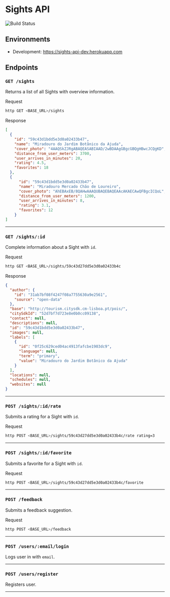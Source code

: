 # Sights API

![Build Status](https://travis-ci.com/Vnepomuceno/sights-api.svg?token=qYT5CezVQyhwycXS4dtu&branch=master)

## Environments

- Development: https://sights-api-dev.herokuapp.com

## Endpoints

### `GET /sights`

Returns a list of all Sights with overview information.

Request
```bash
http GET <BASE_URL>/sights
```

Response
```json
[
  {
    "id": "59c43d1bdd5e3d0a02433b47",
    "name": "Miradouro do Jardim Botânico da Ajuda",
    "cover_photo": "4AAQSkZJRgABAQEASABIAAD/2wBDAAgGBgcGBQgHBwcJCQgKD",
    "distance_from_user_meters": 3700,
    "user_arrives_in_minutes": 20,
    "rating": 4.5,
    "favorites": 18
  },
  {
      "id": "59c43d1bdd5e3d0a02433b47",
      "name": "Miradouro Mercado Chão de Loureiro",
      "cover_photo": "AhEBAxEB/8QAHwAAAQUBAQEBAQEAAcAKAECAwQFBgcICQoL",
      "distance_from_user_meters": 1200,
      "user_arrives_in_minutes": 8,
      "rating": 3.1,
      "favorites": 12
    }
]
```
---

### `GET /sights/:id`

Complete information about a Sight with `id`.

Request
```bash
http GET <BASE_URL>/sights/59c43d27dd5e3d0a02433b4c
```

Response
```json
{
  "author": {
    "id": "31ab7bf08f4247f08a7755630a9e2561",
    "source": "open-data"
  },
  "base": "http://tourism.citysdk.cm-lisboa.pt/pois/",
  "citySdkId": "52d7bf7d723e8e0b0cc09138",
  "contact": null,
  "descriptions": null,
  "id": "59c43d1bdd5e3d0a02433b47",
  "images": null,
  "labels": [
    {
      "id": "0f25c629ced04ac4913fafcbe1903dc9",
      "language": null,
      "term": "primary",
      "value": "Miradouro do Jardim Botânico da Ajuda"
    }
  ],
  "locations": null,
  "schedules": null,
  "websites": null
}
```
---

### `POST /sights/:id/rate`

Submits a rating for a Sight with `id`.

Request
```bash
http POST <BASE_URL>/sights/59c43d27dd5e3d0a02433b4c/rate rating=3 
```
---

### `POST /sights/:id/favorite`

Submits a favorite for a Sight with `id`.

Request
```bash
http POST <BASE_URL>/sights/59c43d27dd5e3d0a02433b4c/favorite
```
---

### `POST /feedback`

Submits a feedback suggestion.

Request
```bash
http POST <BASE_URL>/feedback
```
---

### `POST /users/:email/login`

Logs user in with `email`.

---

### `POST /users/register`

Registers user.

---
